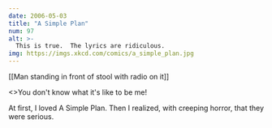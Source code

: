 ```yaml
---
date: 2006-05-03
title: "A Simple Plan"
num: 97
alt: >-
  This is true.  The lyrics are ridiculous.
img: https://imgs.xkcd.com/comics/a_simple_plan.jpg
---
```

[[Man standing in front of stool with radio on it]]

<<music>>You don't know what it's like to be me!

At first, I loved A Simple Plan. Then I realized, with creeping horror, that they were serious.

